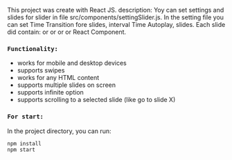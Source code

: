 This project was create with React JS.
description:
Yoy can set settings and slides for slider in file src/components/settingSlider.js.
In the setting file you can set Time Transition fore slides,
 interval Time Autoplay, slides. Each slide did contain: or or or or React Component.

### `Functionality:`

- works for mobile and desktop devices
- supports swipes
- works for any HTML content
- supports multiple slides on screen
- supports infinite option
- supports scrolling to a selected slide (like go to slide X)

### `For start:`

 In the project directory, you can run:
```
npm install
npm start

